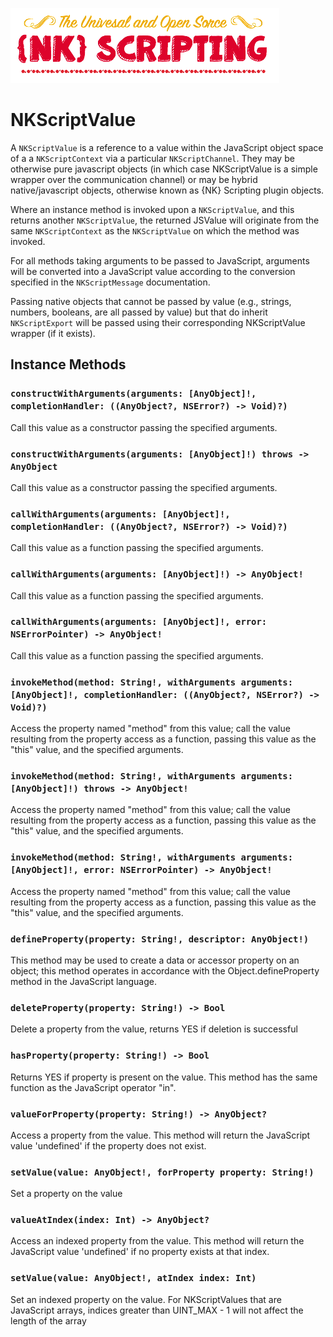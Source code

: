 ![NK-Scripting](../images/NKScripting.png?v01)
# NKScriptValue

A `NKScriptValue` is a reference to a value within the JavaScript object space of a
a `NKScriptContext` via a particular `NKScriptChannel`. They may be otherwise pure javascript
objects (in which case NKScriptValue is a simple wrapper over the communication channel) or may be hybrid native/javascript objects, otherwise known as {NK} Scripting plugin objects.

 Where an instance method is invoked upon a `NKScriptValue`, and this returns another `NKScriptValue`, the returned JSValue will originate from the same `NKScriptContext` as the `NKScriptValue` on which the method was invoked.

For all methods taking arguments to be passed to JavaScript, arguments will be converted
into a JavaScript value according to the conversion specified in the `NKScriptMessage` documentation.

Passing native objects that cannot be passed by value (e.g., strings, numbers, booleans, are all passed by value) but that do inherit `NKScriptExport` will be passed using their corresponding NKScriptValue wrapper (if it exists).
 
## Instance Methods

### `constructWithArguments(arguments: [AnyObject]!, completionHandler: ((AnyObject?, NSError?) -> Void)?)`
Call this value as a constructor passing the specified arguments.

### `constructWithArguments(arguments: [AnyObject]!) throws -> AnyObject`
Call this value as a constructor passing the specified arguments.

### `callWithArguments(arguments: [AnyObject]!, completionHandler: ((AnyObject?, NSError?) -> Void)?)`
Call this value as a function passing the specified arguments.

### `callWithArguments(arguments: [AnyObject]!) -> AnyObject!`
Call this value as a function passing the specified arguments.

### `callWithArguments(arguments: [AnyObject]!, error: NSErrorPointer) -> AnyObject!`
Call this value as a function passing the specified arguments.

### `invokeMethod(method: String!, withArguments arguments: [AnyObject]!, completionHandler: ((AnyObject?, NSError?) -> Void)?)`
Access the property named "method" from this value; call the value resulting
from the property access as a function, passing this value as the "this"
value, and the specified arguments.

### `invokeMethod(method: String!, withArguments arguments: [AnyObject]!) throws -> AnyObject!`
Access the property named "method" from this value; call the value resulting
from the property access as a function, passing this value as the "this"
value, and the specified arguments.
 
### `invokeMethod(method: String!, withArguments arguments: [AnyObject]!, error: NSErrorPointer) -> AnyObject!`
Access the property named "method" from this value; call the value resulting
from the property access as a function, passing this value as the "this"
value, and the specified arguments.

### `defineProperty(property: String!, descriptor: AnyObject!)` 
This method may be used to create a data or accessor property on an object;
this method operates in accordance with the Object.defineProperty method in
the JavaScript language.

### `deleteProperty(property: String!) -> Bool`
Delete a property from the value, returns YES if deletion is successful

### `hasProperty(property: String!) -> Bool`
Returns YES if property is present on the value.
This method has the same function as the JavaScript operator "in".

### `valueForProperty(property: String!) -> AnyObject?`
Access a property from the value. This method will return the JavaScript value
'undefined' if the property does not exist.

### `setValue(value: AnyObject!, forProperty property: String!)`
Set a property on the value

### `valueAtIndex(index: Int) -> AnyObject?`
Access an indexed property from the value. This method will return the
JavaScript value 'undefined' if no property exists at that index. 

### `setValue(value: AnyObject!, atIndex index: Int)`
Set an indexed property on the value. For NKScriptValues that are JavaScript arrays, 
indices greater than UINT_MAX - 1 will not affect the length of the array
